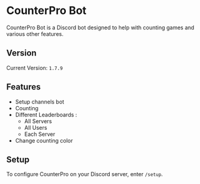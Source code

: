 # CounterPro Bot

CounterPro Bot is a Discord bot designed to help with counting games and various other features.

## Version

Current Version: `1.7.9`

## Features

- Setup channels bot
- Counting
- Different Leaderboards :
    - All Servers
    - All Users
    - Each Server
- Change counting color

## Setup

To configure CounterPro on your Discord server, enter `/setup`.
